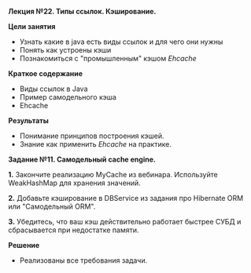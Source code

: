 **Лекция №22. Типы ссылок. Кэширование.**

**Цели занятия**
- Узнать какие в java есть виды ссылок и для чего они нужны
- Понять как устроены кэши
- Познакомиться с "промышленным" кэшом _Ehcache_

**Краткое содержание**
- Виды ссылок в Java
- Пример самодельного кэша
- Ehcache

**Результаты**
- Понимание принципов построения кэшей.
- Знание как применить _Ehcache_ на практике.

**Задание №11. Самодельный cache engine.**

**1.** Закончите реализацию MyCache из вебинара. Используйте WeakHashMap для хранения значений.

**2.** Добавьте кэширование в DBService из задания про Hibernate ORM или "Самодельный ORM".

**3.** Убедитесь, что ваш кэш действительно работает быстрее СУБД и сбрасывается при недостатке памяти.

**Решение**

- Реализованы все требования задачи.


